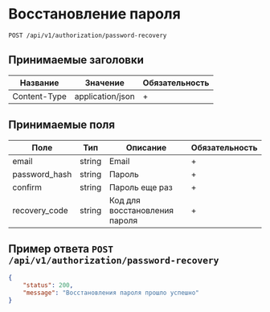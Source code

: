 Восстановление пароля
=====================

`POST /api/v1/authorization/password-recovery`

## Принимаемые заголовки

| Название           | Значение             | Обязательность |
|--------------------|----------------------|----------------|
| Content-Type       | application/json     | +              |

## Принимаемые поля

| Поле               | Тип                  | Описание                                      | Обязательность |
|--------------------|----------------------|-----------------------------------------------|----------------|
| email              | string               | Email                                         | +              |
| password_hash      | string               | Пароль                                        | +              |
| confirm            | string               | Пароль еще раз                                | +              |
| recovery_code      | string               | Код для восстановления пароля                 | +              |

## Пример ответа `POST /api/v1/authorization/password-recovery`

```json
{
    "status": 200,
    "message": "Восстановления пароля прошло успешно"
}
```
